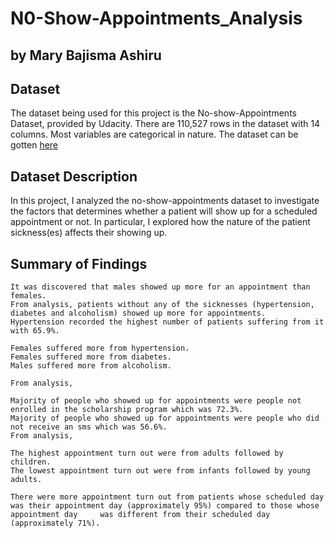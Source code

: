 # N0-Show-Appointments_Analysis
## by Mary Bajisma Ashiru
## Dataset
The dataset being used for this project is the No-show-Appointments Dataset, provided by Udacity. There are 110,527 rows in the dataset with 14 columns. Most variables are categorical in nature. 
The dataset can be gotten [here](https://www.kaggle.com/datasets/wbadry/noshow-appointment-may-2016)
## Dataset Description
In this project, I analyzed the no-show-appointments dataset to investigate the factors that determines whether a patient will show up for a scheduled appointment or not. In particular, I explored how the nature of the patient sickness(es) affects their showing up.
## Summary of Findings

    It was discovered that males showed up more for an appointment than females.
    From analysis, patients without any of the sicknesses (hypertension, diabetes and alcoholism) showed up more for appointments.
    Hypertension recorded the highest number of patients suffering from it with 65.9%.

    Females suffered more from hypertension.
    Females suffered more from diabetes.
    Males suffered more from alcoholism.

    From analysis,

    Majority of people who showed up for appointments were people not enrolled in the scholarship program which was 72.3%.
    Majority of people who showed up for appointments were people who did not receive an sms which was 56.6%.
    From analysis,

    The highest appointment turn out were from adults followed by children.
    The lowest appointment turn out were from infants followed by young adults.

    There were more appointment turn out from patients whose scheduled day was their appointment day (approximately 95%) compared to those whose appointment day     was different from their scheduled day (approximately 71%).
